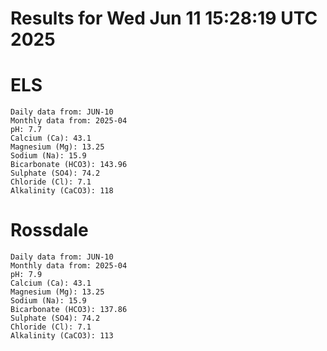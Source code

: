 # Results for Wed Jun 11 15:28:19 UTC 2025
# ELS
```
Daily data from: JUN-10
Monthly data from: 2025-04
pH: 7.7
Calcium (Ca): 43.1
Magnesium (Mg): 13.25
Sodium (Na): 15.9
Bicarbonate (HCO3): 143.96
Sulphate (SO4): 74.2
Chloride (Cl): 7.1
Alkalinity (CaCO3): 118
```
# Rossdale
```
Daily data from: JUN-10
Monthly data from: 2025-04
pH: 7.9
Calcium (Ca): 43.1
Magnesium (Mg): 13.25
Sodium (Na): 15.9
Bicarbonate (HCO3): 137.86
Sulphate (SO4): 74.2
Chloride (Cl): 7.1
Alkalinity (CaCO3): 113
```
